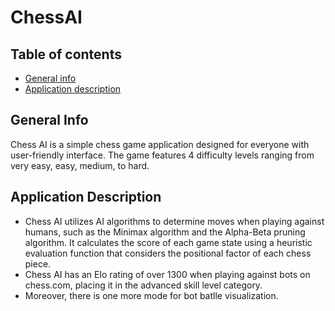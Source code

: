 ﻿# ChessAI

## Table of contents
* [General info](#general-info)
* [Application description](#application-description)

## General Info
Chess AI is a simple chess game application designed for everyone with user-friendly interface. The game features 4 difficulty levels ranging from very easy, easy, medium, to hard.

## Application Description
* Chess AI utilizes AI algorithms to determine moves when playing against humans, such as the Minimax algorithm and the Alpha-Beta pruning algorithm. It calculates the score of each game state using a heuristic evaluation function that considers the positional factor of each chess piece.
* Chess AI has an Elo rating of over 1300 when playing against bots on chess.com, placing it in the advanced skill level category.
* Moreover, there is one more mode for bot batlle visualization.
